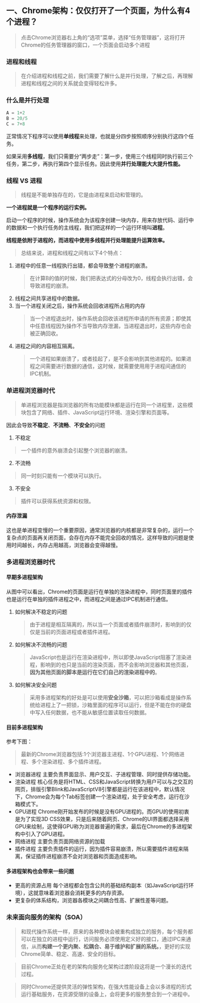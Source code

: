 
##  一、Chrome架构：仅仅打开了一个页面，为什么有4个进程？

>  点击Chrome浏览器右上角的“选项”菜单，选择“任务管理器”，这将打开Chrome的任务管理器的窗口，一个页面会启动多个进程


### 进程和线程

> 在介绍进程和线程之前，我们需要了解什么是并行处理，了解之后，再理解进程和线程之间的关系就会变得轻松许多。

### 什么是并行处理

```js
A = 1+2
B = 20/5
C = 7+8
```

正常情况下程序可以使用**单线程**来处理，也就是分四步按照顺序分别执行这四个任务。

如果采用**多线程**，我们只需要分“两步走”：第一步，使用三个线程同时执行前三个任务，第二步，再执行第四个显示任务。因此使用**并行处理能大大提升性能。**

### 线程 VS 进程

> 线程是不能单独存在的，它是由进程来启动和管理的。

**一个进程就是一个程序的运行实例。**

启动一个程序的时候，操作系统会为该程序创建一块内存，用来存放代码、运行中的数据和一个执行任务的主线程，我们把这样的一个运行环境叫**进程**。

**线程是依附于进程的，而进程中使用多线程并行处理能提升运算效率。**

> 总结来说，进程和线程之间有以下4个特点：

1. 进程中的任意一线程执行出错，都会导致整个进程的崩溃。
   > 在计算B的值的时候，我们把表达式的分母改为0，线程会执行出错，会导致进程的崩溃。
2. 线程之间共享进程中的数据。
3. 当一个进程关闭之后，操作系统会回收进程所占用的内存
   > 当一个进程退出时，操作系统会回收该进程所申请的所有资源；即使其中任意线程因为操作不当导致内存泄漏，当进程退出时，这些内存也会被正确回收。
4. 进程之间的内容相互隔离。
   > 一个进程如果崩溃了，或者挂起了，是不会影响到其他进程的。如果进程之间需要进行数据的通信，这时候，就需要使用用于进程间通信的IPC机制。

### 单进程浏览器时代
> 单进程浏览器是指浏览器的所有功能模块都是运行在同一个进程里，这些模块包含了网络、插件、JavaScript运行环境、渲染引擎和页面等。

因此会导致**不稳定**、**不流畅**、**不安全**的问题
1. 不稳定
> 一个插件的意外崩溃会引起整个浏览器的崩溃。
2. 不流畅
> 同一时刻只能有一个模块可以执行。
3. 不安全
> 插件可以获得系统资源和权限。

#### 内存泄漏
这也是单进程变慢的一个重要原因，通常浏览器的内核都是非常复杂的，运行一个复杂点的页面再关闭页面，会存在内存不能完全回收的情况，这样导致的问题是使用时间越长，内存占用越高，浏览器会变得越慢。
### 多进程浏览器时代
#### 早期多进程架构

从图中可以看出，Chrome的页面是运行在单独的渲染进程中，同时页面里的插件也是运行在单独的插件进程之中，而进程之间是通过IPC机制进行通信。

1. 如何解决不稳定的问题
   > 由于进程是相互隔离的，所以当一个页面或者插件崩溃时，影响到的仅仅是当前的页面进程或者插件进程。
2. 如何解决不流畅的问题
   > JavaScript也是运行在渲染进程中，所以即使JavaScript阻塞了渲染进程，影响到的也只是当前的渲染页面，而不会影响浏览器和其他页面，**因为其他页面的脚本是运行在它们自己的渲染进程中的**。
3. 如何解决安全问题
   > 采用多进程架构的好处是可以使用**安全沙箱**，可以把沙箱看成是操作系统给进程上了一把锁，沙箱里面的程序可以运行，但是不能在你的硬盘中写入任何数据，也不能从敏感位置读取任何数据。
#### 目前多进程架构
参考下图：
> 最新的Chrome浏览器包括:1个浏览器主进程、1个GPU进程、1个网络进程、多个渲染进程、多个插件进程。
- 浏览器进程
  主要负责界面显示、用户交互、子进程管理、同时提供存储功能。
- 渲染进程
  核心任务是将HTML、CSS和JavaScript转换为用户可以与之交互的网页，排版引擎Blink和JavaScriptV8引擎都是运行在该进程中，默认情况下，Chrome会为每个Tab标签创建一个渲染进程，处于安全考虑，运行在沙箱模式下。
- GPU进程
  Chrome刚开始发布的时候是没有GPU进程的。而GPU的使用初衷是为了实现3D CSS效果，只是后来随着网页、Chrome的UI界面都选择采用GPU来绘制，这使得GPU称为浏览器普遍的需求，最后在Chrome的多进程架构中引入了GPU进程。
- 网络进程
  主要负责页面网络资源的加载
- 插件进程
  主要负责插件的运行，因为插件容易崩溃，所以需要插件进程来隔离，保证插件进程崩溃不会对浏览器和页面造成影响。
#### 多进程架构也会带来一些问题
- 更高的资源占用
  每个进程都会包含公共的基础结构副本（如JavaScript运行环境），这就意味着浏览器会消耗更多的内存资源。
- 更复杂的体系结构，浏览器各模块之间耦合性高、扩展性差等问题。
### 未来面向服务的架构（SOA）
> 和现代操作系统一样，原来的各种模块会被重构成独立的服务，每个服务都可以在独立的进程中运行，访问服务必须使用定义好的接口，通过IPC来通信，从而**构建一个更内聚、松耦合、易于维护和扩展的系统。**，更好的实现Chrome简单、稳定、高速、安全的目标。

> 目前Chrome正处在老的架构向服务化架构过渡阶段这将是一个漫长的迭代过程。

> 同时Chrome还提供灵活的弹性架构，在强大性能设备上会以多进程的形式运行基础服务，在资源受限的设备上，会将更多的服务整合到一个进程中。